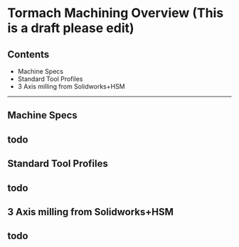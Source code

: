# Tormach Machining Overview (This is a draft please edit)

## Contents
* Machine Specs
* Standard Tool Profiles
* 3 Axis milling from Solidworks+HSM
---

## Machine Specs
todo
---

## Standard Tool Profiles
todo
---

## 3 Axis milling from Solidworks+HSM
todo
---
